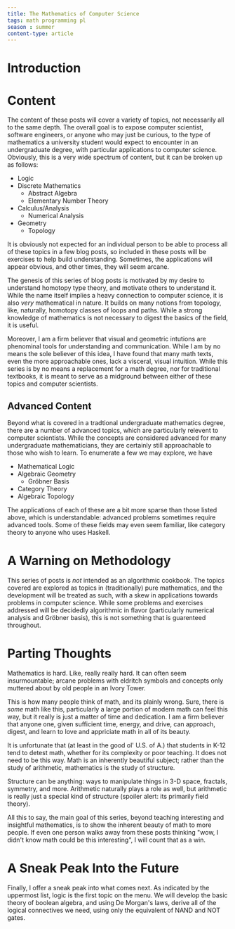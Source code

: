 ```yaml
---
title: The Mathematics of Computer Science
tags: math programming pl 
season : summer
content-type: article
---
```


# Introduction

# Content
The content of these posts will cover a variety of topics, not necessarily all to the same depth. The overall goal is to expose computer scientist, software engineers, or anyone who may just be curious, to the type of mathematics a university student would expect to encounter in an undergraduate degree, with particular applications to computer science. Obviously, this is a very wide spectrum of content, but it can be broken up as follows:

- Logic
- Discrete Mathematics
	- Abstract Algebra
	- Elementary Number Theory
- Calculus/Analysis
	- Numerical Analysis
- Geometry
	- Topology

It is obviously not expected for an individual person to be able to process all of these topics in a few blog posts, so included in these posts will be exercises to help build understanding. Sometimes, the applications will appear obvious, and other times, they will seem arcane. 

The genesis of this series of blog posts is motivated by my desire to understand homotopy type theory, and motivate others to understand it. While the name itself implies a heavy connection to computer science, it is also *very* mathematical in nature. It builds on many notions from topology, like, naturally, homotopy classes of loops and paths. While a strong knowledge of mathematics is not necessary to digest the basics of the field, it is useful.

Moreover, I am a firm believer that visual and geometric intutions are phenominal tools for understanding and communication. While I am by no means the sole believer of this idea, I have found that many math texts, even the more approachable ones, lack a visceral, visual intuition. While this series is by no means a replacement for a math degree, nor for traditional textbooks, it is meant to serve as a midground between either of these topics and computer scientists.

## Advanced Content

Beyond what is covered in a tradtional undergraduate mathematics degree, there are a number of advanced topics, which are particularly relevent to computer scientists. While the concepts are considered advanced for many undergraduate mathematicians, they are certainly still approachable to those who wish to learn. To enumerate a few we may explore, we have

* Mathematical Logic
* Algebraic Geometry
	* Gröbner Basis
* Category Theory
* Algebraic Topology

The applications of each of these are a bit more sparse than those listed above, which is understandable: advanced problems sometimes require advanced tools. Some of these fields may even seem familiar, like category theory to anyone who uses Haskell.

# A Warning on Methodology
This series of posts is *not* intended as an algorithmic cookbook. The topics covered are explored as topics in (traditionally) pure mathematics, and the development will be treated as such, with a skew in applications towards problems in computer science. While some problems and exercises addressed will be decidedly algorithmic in flavor (particularly numerical analysis and Gröbner basis), this is not something that is guarenteed throughout.

# Parting Thoughts
Mathematics is hard. Like, really really hard. It can often seem insurmountable; arcane problems with eldritch symbols and concepts only muttered about by old people in an Ivory Tower. 

This is how many people think of math, and its plainly wrong. Sure, there is *some* math like this, particularly a large portion of modern math can feel this way, but it really is just a matter of time and dedication. I am a firm believer that anyone one, given sufficient time, energy, and drive, can approach, digest, and learn to love and appriciate math in all of its beauty. 

It is unfortunate that (at least in the good ol' U.S. of A.) that students in K-12 tend to detest math, whether for its complexity or poor teaching. It does not need to be this way. Math is an inherently beautiful subject; rather than the study of arithmetic, mathematics is the study of structure. 

Structure can be anything: ways to manipulate things in 3-D space, fractals, symmetry, and more. Arithmetic naturally plays a role as well, but arithmetic is really just a special kind of structure (spoiler alert: its primarily field theory).

All this to say, the main goal of this series, beyond teaching interesting and insightful mathematics, is to show the inherent beauty of math to more people. If even one person walks away from these posts thinking "wow, I didn't know math could be this interesting", I will count that as a win.

# A Sneak Peak Into the Future
Finally, I offer a sneak peak into what comes next. As indicated by the uppermost list, logic is the first topic on the menu. We will develop the basic theory of boolean algebra, and using De Morgan's laws, derive all of the logical connectives we need, using only the equivalent of NAND and NOT gates.